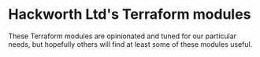 # Hackworth Ltd's Terraform modules

These Terraform modules are opinionated and tuned for our particular
needs, but hopefully others will find at least some of these modules
useful.
